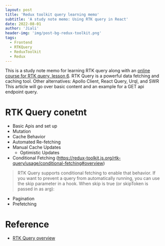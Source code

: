 ```yaml
---
layout: post
title: 'Redux toolkit query learning memo'
subtitle: 'A study note memo: Using RTK query in React'
date: 2022-08-01
author: 'Jiali'
header-img: 'img/post-bg-redux-toolkit.png'
tags:
  - Frontend
  - RTKQuery
  - ReduxToolkit
  - Redux
---
```


This is a study note memo for learning RTK query along with an [online course for RTK query, lesson 6](https://www.youtube.com/watch?v=HyZzCHgG3AY).
RTK Query is a powerful data fetching and caching tool. Other alternatives:  Apollo Client, React Query, Urql, and SWR
This article will go over basic content and an example for a GET api endpoint query.

# RTK Query conetnt
- Basic Apis and set up
- Mutation
- Cache Behavior
- Automated Re-fetching
- Manual Cache Updates
  - Optimistic Updates
- Conditional Fetching (https://redux-toolkit.js.org/rtk-query/usage/conditional-fetching#overview)
> RTK Query supports conditional fetching to enable that behavior.
> If you want to prevent a query from automatically running, you can use the skip parameter in a hook.
> When skip is true (or skipToken is passed in as arg):
- Pagination
- Prefetching


# Reference
- [RTK Query overview](https://redux-toolkit.js.org/rtk-query/overview)

